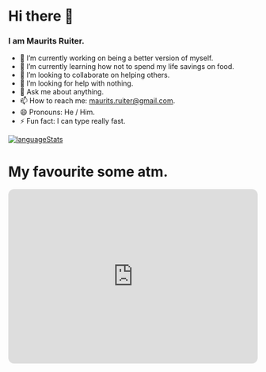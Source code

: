 # Hi there 👋 

### I am Maurits Ruiter.

- 🔭 I’m currently working on being a better version of myself. 
- 🌱 I’m currently learning how not to spend my life savings on food.
- 👯 I’m looking to collaborate on helping others.
- 🤔 I’m looking for help with nothing.
- 💬 Ask me about anything.
- 📫 How to reach me: maurits.ruiter@gmail.com.
- 😄 Pronouns: He / Him.
- ⚡ Fun fact: I can type really fast.

[![languageStats](https://github-readme-stats-git-masterrstaa-rickstaa.vercel.app/api/top-langs/?username=MauritsRuiter&theme=github_dark_dimmed)](https://github.com/MauritsRuiter)

# My favourite some atm.

<iframe style="border-radius:12px" src="https://open.spotify.com/embed/track/5Vnx5i9VJSZ6ayfK6jncf8?utm_source=generator" width="100%" height="352" frameBorder="0" allowfullscreen="" allow="autoplay; clipboard-write; encrypted-media; fullscreen; picture-in-picture" loading="lazy"></iframe>
